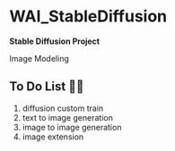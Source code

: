 # WAI_StableDiffusion

__Stable Diffusion Project__

Image Modeling
</br>
## To Do List 👩‍🏫

1. diffusion custom train
2. text to image generation
3. image to image generation
4. image extension
